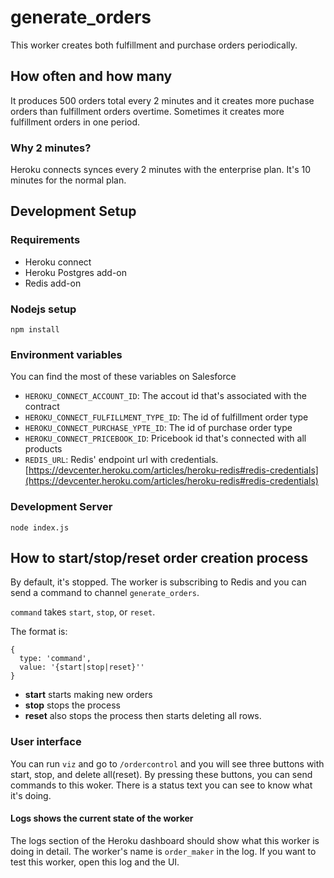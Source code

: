 
# generate_orders

This worker creates both fulfillment and purchase orders periodically.

## How often and how many

It produces 500 orders total every 2 minutes and it creates more puchase orders than fulfillment orders overtime.
Sometimes it creates more fulfillment orders in one period.

### Why 2 minutes?

Heroku connects synces every 2 minutes with the enterprise plan.
It's 10 minutes for the normal plan.

## Development Setup

### Requirements

- Heroku connect
- Heroku Postgres add-on
- Redis add-on

### Nodejs setup

```shell
npm install
```

### Environment variables

You can find the most of these variables on Salesforce

- `HEROKU_CONNECT_ACCOUNT_ID`: The accout id that's associated with the contract
- `HEROKU_CONNECT_FULFILLMENT_TYPE_ID`: The id of fulfillment order type
- `HEROKU_CONNECT_PURCHASE_YPTE_ID`: The id of purchase order type
- `HEROKU_CONNECT_PRICEBOOK_ID`: Pricebook id that's connected with all products
- `REDIS_URL`: Redis' endpoint url with credentials. [https://devcenter.heroku.com/articles/heroku-redis#redis-credentials](https://devcenter.heroku.com/articles/heroku-redis#redis-credentials)

### Development Server

```shell
node index.js
```

## How to start/stop/reset order creation process

By default, it's stopped.
The worker is subscribing to Redis and you can send a command to channel `generate_orders`.

`command` takes `start`, `stop`, or `reset`.

The format is:

```
{
  type: 'command',
  value: '{start|stop|reset}''
}
```

- **start** starts making new orders
- **stop** stops the process
- **reset** also stops the process then starts deleting all rows.

### User interface

You can run `viz` and go to `/ordercontrol` and you will see three buttons with start, stop, and delete all(reset).
By pressing these buttons, you can send commands to this woker.
There is a status text you can see to know what it's doing.

#### Logs shows the current state of the worker

The logs section of the Heroku dashboard should show what this worker is doing in detail.
The worker's name is `order_maker` in the log.
If you want to test this worker, open this log and the UI.
